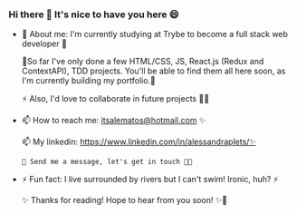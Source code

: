 ### Hi there 👋 It's nice to have you here 😄

- 🔭 About me: I'm currently studying at Trybe to become a full stack web developer 🔭

  🌱So far I've only done a few HTML/CSS, JS, React.js (Redux and ContextAPI), TDD projects.
    You'll be able to find them all here soon, as I'm currently building my portfolio.🌱
   
   ⚡ Also, I'd love to collaborate in future projects 👯🔭 
   

- 📫 How to reach me: itsalematos@hotmail.com ✨

  📫 My linkedin: https://www.linkedin.com/in/alessandraplets/✨
  
      💬 Send me a message, let's get in touch 👯💬

- ⚡ Fun fact: I live surrounded by rivers but I can't swim! Ironic, huh? ⚡

    ✨ Thanks for reading! Hope to hear from you soon! ✨👋
